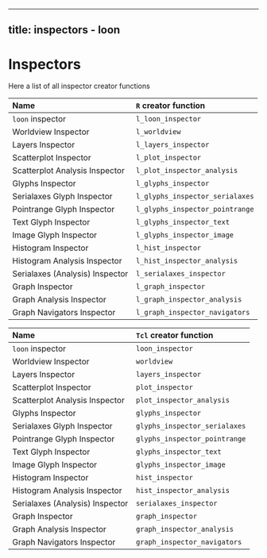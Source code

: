 
<script>
window.onload = function() {
    document.getElementById("learn_display_inspectors").className += " selected";
    setLearnUrl("display_inspectors");
}
</script>


---
title: inspectors - loon
---

# Inspectors

Here a list of all inspector creator functions

<R>

Name | `R` creator function
:----|:----
`loon` inspector|`l_loon_inspector` 
Worldview Inspector | `l_worldview`
Layers Inspector | `l_layers_inspector`
Scatterplot Inspector | `l_plot_inspector`
Scatterplot Analysis Inspector | `l_plot_inspector_analysis`
Glyphs Inspector | `l_glyphs_inspector`
Serialaxes Glyph Inspector | `l_glyphs_inspector_serialaxes`
Pointrange Glyph Inspector | `l_glyphs_inspector_pointrange`
Text Glyph Inspector | `l_glyphs_inspector_text`
Image Glyph Inspector | `l_glyphs_inspector_image`
Histogram Inspector | `l_hist_inspector`
Histogram Analysis Inspector | `l_hist_inspector_analysis`
Serialaxes (Analysis) Inspector | `l_serialaxes_inspector`
Graph Inspector | `l_graph_inspector`
Graph Analysis Inspector | `l_graph_inspector_analysis`
Graph Navigators Inspector | `l_graph_inspector_navigators`

</R>

<Tcl>

Name | `Tcl` creator function
:----|:----
`loon` inspector|`loon_inspector` 
Worldview Inspector | `worldview`
Layers Inspector | `layers_inspector`
Scatterplot Inspector | `plot_inspector`
Scatterplot Analysis Inspector | `plot_inspector_analysis`
Glyphs Inspector | `glyphs_inspector`
Serialaxes Glyph Inspector | `glyphs_inspector_serialaxes`
Pointrange Glyph Inspector | `glyphs_inspector_pointrange`
Text Glyph Inspector | `glyphs_inspector_text`
Image Glyph Inspector | `glyphs_inspector_image`
Histogram Inspector | `hist_inspector`
Histogram Analysis Inspector | `hist_inspector_analysis`
Serialaxes (Analysis) Inspector | `serialaxes_inspector`
Graph Inspector | `graph_inspector`
Graph Analysis Inspector | `graph_inspector_analysis`
Graph Navigators Inspector | `graph_inspector_navigators`

</Tcl>
